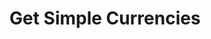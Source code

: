 # Get Simple Currencies

<api-endpoint openapi-path="../../OpenApi/user.openapi.yaml" method="GET" endpoint="/api/v1/currencies/simple"/>